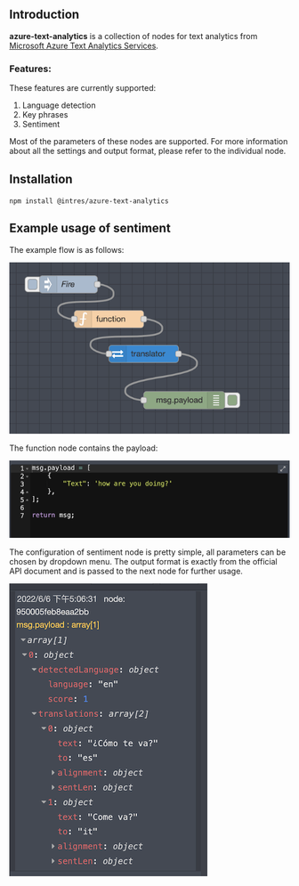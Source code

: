 ## Introduction
**azure-text-analytics** is a collection of nodes for text analytics from [Microsoft Azure Text Analytics Services](https://westus.dev.cognitive.microsoft.com/docs/services/TextAnalytics-v3-2-Preview-2/operations/Languages).

### Features:
These features are currently supported:
1. Language detection
2. Key phrases
3. Sentiment

Most of the parameters of these nodes are supported. For more information about all the settings and output format, please refer to the individual node.

## Installation
`npm install @intres/azure-text-analytics`
## Example usage of sentiment
The example flow is as follows:

![Example flow](https://github.com/uwtintres/azure-translator/blob/main/img/flow.png?raw=true)

The function node contains the payload:

![Payload](https://github.com/uwtintres/azure-translator/blob/main/img/payload.png?raw=true)

The configuration of sentiment node is pretty simple, all parameters can be chosen by dropdown menu.
The output format is exactly from the official API document and is passed to the next node for further usage.

![Result](https://github.com/uwtintres/azure-translator/blob/main/img/result.png?raw=true)
